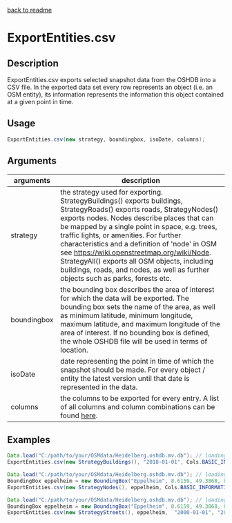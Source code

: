 [back to readme](../../../)

# ExportEntities.csv

## Description

ExportEntities.csv exports selected snapshot data from the OSHDB into a CSV file. In the exported data set every row represents an object (i.e. an OSM entity), its information represents the information this object contained at a given point in time.

## Usage

```java
ExportEntities.csv(new strategy, boundingbox, isoDate, columns);
```

## Arguments

| arguments   | description                                                  |
| ----------- | ------------------------------------------------------------ |
| strategy    | the strategy used for exporting. StrategyBuildings() exports buildings, StrategyRoads() exports roads, StrategyNodes() exports nodes. Nodes describe places that can be mapped by a single point in space, e.g. trees, traffic lights, or amenities. For further characteristics and a definition of 'node' in OSM see <https://wiki.openstreetmap.org/wiki/Node>. <br />StrategyAll() exports all OSM objects, including buildings, roads, and nodes, as well as further objects such as parks, forests etc. |
| boundingbox | the bounding box describes the area of interest for which the data will be exported. The bounding box sets the name of the area, as well as minimum latitude, minimum longitude, maximum latitude, and maximum longitude of the area of interest. If no bounding box is defined, the whole OSHDB file will be used in terms of location. |
| isoDate     | date representing the point in time of which the snapshot should be made. For every object / entity the latest version until that date is represented in the data. |
| columns     | the columns to be exported for every entry. A list of all columns and column combinations can be found [here](cols.md). |



## Examples

```java
Data.load("C:/path/to/your/OSMdata/Heidelberg.oshdb.mv.db"); // loading the OSHDB
ExportEntities.csv(new StrategyBuildings(), "2018-01-01", Cols.BASIC_INFORMATION); // exporting a CSV file containing snapshot data of building at 2018-01-01 with basic information
```

```java
Data.load("C:/path/to/your/OSMdata/Heidelberg.oshdb.mv.db"); // loading the OSHDB
BoundingBox eppelheim = new BoundingBox("Eppelheim", 8.6159, 49.3868, 8.6555, 49.4153); // naming and setting the bouding box
ExportEntities.csv(new StrategyNodes(), eppelheim, Cols.BASIC_INFORMATION, Cols.GEOMETRY); // exporting a CSV file containing snapshot data of nodes from Eppelheim at 2018-01-01 with basic information and geometric information
```

```java
Data.load("C:/path/to/your/OSMdata/Heidelberg.oshdb.mv.db"); // loading the OSHDB
BoundingBox eppelheim = new BoundingBox("Eppelheim", 8.6159, 49.3868, 8.6555, 49.4153); // naming and setting the bouding box
ExportEntities.csv(new StrategyStreets(), eppelheim,  "2000-01-01", "2018-12-31", Cols.BASIC_INFORMATION, Cols.AREA); // exporting a CSV file containing snapshot data of streets from Eppelheim at 2018-12-31 with basic information and area
```